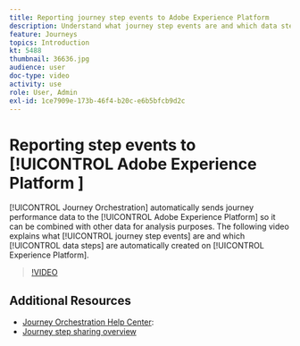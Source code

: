 ```yaml
---
title: Reporting journey step events to Adobe Experience Platform 
description: Understand what journey step events are and which data steps are and how to explore them.
feature: Journeys
topics: Introduction
kt: 5488
thumbnail: 36636.jpg
audience: user
doc-type: video
activity: use
role: User, Admin
exl-id: 1ce7909e-173b-46f4-b20c-e6b5bfcb9d2c
---
```

# Reporting step events to [!UICONTROL Adobe Experience Platform ]

[!UICONTROL Journey Orchestration] automatically sends journey performance data to the [!UICONTROL Adobe Experience Platform] so it can be combined with other data for analysis purposes.
The following video explains what [!UICONTROL journey step events] are and which [!UICONTROL data steps] are automatically created on [!UICONTROL Experience Platform].

>[!VIDEO](https://video.tv.adobe.com/v/36636?quality=12)

## Additional Resources

* [Journey Orchestration Help Center](https://experienceleague.adobe.com/docs/journeys/using/journey-orchestration-home.html?lang=en):
* [Journey step sharing overview](https://experienceleague.adobe.com/docs/journeys/using/building-journeys/sharing-journey-steps/sharing-overview.html?lang=en)
